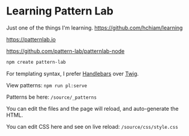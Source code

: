 # Learning Pattern Lab

Just one of the things I'm learning. <https://github.com/hchiam/learning>

<https://patternlab.io>

<https://github.com/pattern-lab/patternlab-node>

```bash
npm create pattern-lab
```

For templating syntax, I prefer [Handlebars](https://handlebarsjs.com/guide/) over [Twig](https://twig.symfony.com/).

View patterns: `npm run pl:serve`

Patterns be here: `/source/_patterns`

You can edit the files and the page will reload, and auto-generate the HTML.

You can edit CSS here and see on live reload: `/source/css/style.css`
